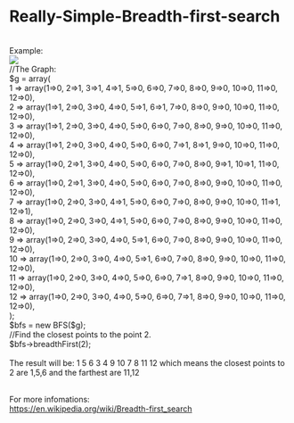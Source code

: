 # Really-Simple-Breadth-first-search
<br />
Example:<br />
<img src="https://upload.wikimedia.org/wikipedia/commons/3/33/Breadth-first-tree.svg"> <br/>
//The Graph:<br />
$g = array(<br />
    1 => array(1=>0, 2=>1, 3=>1, 4=>1, 5=>0, 6=>0, 7=>0, 8=>0, 9=>0, 10=>0, 11=>0, 12=>0),<br />
    2 => array(1=>1, 2=>0, 3=>0, 4=>0, 5=>1, 6=>1, 7=>0, 8=>0, 9=>0, 10=>0, 11=>0, 12=>0),<br />
    3 => array(1=>1, 2=>0, 3=>0, 4=>0, 5=>0, 6=>0, 7=>0, 8=>0, 9=>0, 10=>0, 11=>0, 12=>0),<br />
    4 => array(1=>1, 2=>0, 3=>0, 4=>0, 5=>0, 6=>0, 7=>1, 8=>1, 9=>0, 10=>0, 11=>0, 12=>0),<br />
    5 => array(1=>0, 2=>1, 3=>0, 4=>0, 5=>0, 6=>0, 7=>0, 8=>0, 9=>1, 10=>1, 11=>0, 12=>0),<br />
    6 => array(1=>0, 2=>1, 3=>0, 4=>0, 5=>0, 6=>0, 7=>0, 8=>0, 9=>0, 10=>0, 11=>0, 12=>0),<br />
    7 => array(1=>0, 2=>0, 3=>0, 4=>1, 5=>0, 6=>0, 7=>0, 8=>0, 9=>0, 10=>0, 11=>1, 12=>1),<br />
    8 => array(1=>0, 2=>0, 3=>0, 4=>1, 5=>0, 6=>0, 7=>0, 8=>0, 9=>0, 10=>0, 11=>0, 12=>0),<br />
    9 => array(1=>0, 2=>0, 3=>0, 4=>0, 5=>1, 6=>0, 7=>0, 8=>0, 9=>0, 10=>0, 11=>0, 12=>0),<br />
    10 => array(1=>0, 2=>0, 3=>0, 4=>0, 5=>1, 6=>0, 7=>0, 8=>0, 9=>0, 10=>0, 11=>0, 12=>0),<br />
    11 => array(1=>0, 2=>0, 3=>0, 4=>0, 5=>0, 6=>0, 7=>1, 8=>0, 9=>0, 10=>0, 11=>0, 12=>0),<br />
    12 => array(1=>0, 2=>0, 3=>0, 4=>0, 5=>0, 6=>0, 7=>1, 8=>0, 9=>0, 10=>0, 11=>0, 12=>0),<br />
);<br/>
$bfs = new BFS($g);<br />
//Find the closest points to the point 2. <br />
$bfs->breadthFirst(2);<br /><br />
The result will be:  1 5 6 3 4 9 10 7 8 11 12 which means the closest points to 2 are 1,5,6 and the farthest are 11,12<br /><br />

For more infomations:<br />
https://en.wikipedia.org/wiki/Breadth-first_search<br />


